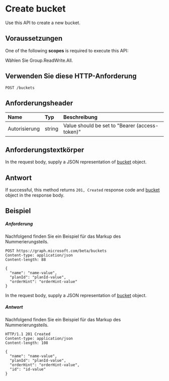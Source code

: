 # <a name="create-bucket"></a>Create bucket

Use this API to create a new bucket.
## <a name="prerequisites"></a>Voraussetzungen
One of the following **scopes** is required to execute this API:
 
Wählen Sie Group.ReadWrite.All.

## <a name="http-request"></a>Verwenden Sie diese HTTP-Anforderung
<!-- { "blockType": "ignored" } -->
```http
POST /buckets

```
## <a name="request-headers"></a>Anforderungsheader
| Name       | Typ | Beschreibung|
|:---------------|:--------|:----------|
| Autorisierung  | string  | Value should be set to "Bearer (access-token)" |

## <a name="request-body"></a>Anforderungstextkörper
In the request body, supply a JSON representation of [bucket](../resources/bucket.md) object.


## <a name="response"></a>Antwort
If successful, this method returns `201, Created` response code and [bucket](../resources/bucket.md) object in the response body.

## <a name="example"></a>Beispiel
##### <a name="request"></a>Anforderung
Nachfolgend finden Sie ein Beispiel für das Markup des Nummerierungsteils.
<!-- {
  "blockType": "request",
  "name": "create_bucket_from_buckets"
}-->
```http
POST https://graph.microsoft.com/beta/buckets
Content-type: application/json
Content-length: 88

{
  "name": "name-value",
  "planId": "planId-value",
  "orderHint": "orderHint-value"
}
```
In the request body, supply a JSON representation of [bucket](../resources/bucket.md) object.
##### <a name="response"></a>Antwort
Nachfolgend finden Sie ein Beispiel für das Markup des Nummerierungsteils. 
<!-- {
  "blockType": "response",
  "truncated": true,
  "@odata.type": "microsoft.graph.bucket"
} -->
```http
HTTP/1.1 201 Created
Content-type: application/json
Content-length: 108

{
  "name": "name-value",
  "planId": "planId-value",
  "orderHint": "orderHint-value",
  "id": "id-value"
}
```

<!-- uuid: 8fcb5dbc-d5aa-4681-8e31-b001d5168d79
2015-10-25 14:57:30 UTC -->
<!-- {
  "type": "#page.annotation",
  "description": "Create bucket",
  "keywords": "",
  "section": "documentation",
  "tocPath": ""
}-->